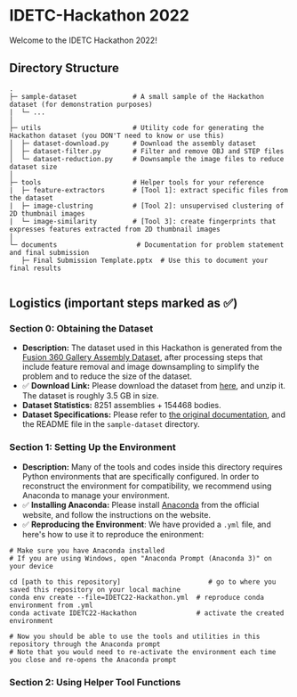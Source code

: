 # IDETC-Hackathon 2022
Welcome to the IDETC Hackathon 2022!


## Directory Structure

```
.
├─ sample-dataset              # A small sample of the Hackathon dataset (for demonstration purposes)
|  └─ ...
│ 
├─ utils                       # Utility code for generating the Hackathon dataset (you DON'T need to know or use this)
│  ├─ dataset-download.py      # Download the assembly dataset
│  ├─ dataset-filter.py        # Filter and remove OBJ and STEP files
│  └─ dataset-reduction.py     # Downsample the image files to reduce dataset size
│ 
├─ tools                       # Helper tools for your reference
|  ├─ feature-extractors       # [Tool 1]: extract specific files from the dataset
|  ├─ image-clustring          # [Tool 2]: unsupervised clustering of 2D thumbnail images
|  └─ image-similarity         # [Tool 3]: create fingerprints that expresses features extracted from 2D thumbnail images
│ 
└─ documents                    # Documentation for problem statement and final submission 
   ├─ Final Submission Template.pptx  # Use this to document your final results


```

## Logistics (important steps marked as :white_check_mark:)

### Section 0: Obtaining the Dataset 
- **Description:** The dataset used in this Hackathon is generated from the [Fusion 360 Gallery Assembly Dataset](https://github.com/AutodeskAILab/Fusion360GalleryDataset/blob/master/docs/assembly.md), after processing steps that include feature removal and image downsampling to simplify the problem and to reduce the size of the dataset.
- :white_check_mark: **Download Link:** Please download the dataset from [here](https://myshare.autodesk.com/:u:/g/personal/shijie_bian_autodesk_com/EaNGU_hPjUJIig61f10SlTMBZ1aCvkiMoGlIxfcIAbIfHQ?e=VXlRb0), and unzip it. The dataset is roughly 3.5 GB in size.
- **Dataset Statistics:** 8251 assemblies + 154468 bodies.
- **Dataset Specifications:** Please refer to [the original documentation](https://github.com/AutodeskAILab/Fusion360GalleryDataset/blob/master/docs/assembly.md), and the README file in the `sample-dataset` directory.

### Section 1: Setting Up the Environment
- **Description:** Many of the tools and codes inside this directory requires Python environments that are specifically configured. In order to reconstruct the environment for compatibility, we recommend using Anaconda to manage your environment.
- :white_check_mark: **Installing Anaconda:** Please install [Anaconda](https://www.anaconda.com/) from the official website, and follow the instructions on the website.
- :white_check_mark: **Reproducing the Environment**: We have provided a `.yml` file, and here's how to use it to reproduce the enironment:

```
# Make sure you have Anaconda installed
# If you are using Windows, open "Anaconda Prompt (Anaconda 3)" on your device

cd [path to this repository]                      # go to where you saved this repository on your local machine
conda env create --file=IDETC22-Hackathon.yml  # reproduce conda environment from .yml
conda activate IDETC22-Hackathon               # activate the created environment

# Now you should be able to use the tools and utilities in this repository through the Anaconda prompt
# Note that you would need to re-activate the environment each time you close and re-opens the Anaconda prompt
```

### Section 2: Using Helper Tool Functions
